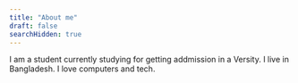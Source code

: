 ```yaml
---
title: "About me"
draft: false
searchHidden: true
---
```

I am a student currently studying for getting addmission in a Versity. I live in Bangladesh. I love computers and tech.